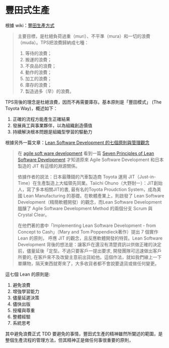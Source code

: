 豐田式生產
==========

根據 wiki：[豐田生產方式](http://zh.wikipedia.org/wiki/%E8%B1%90%E7%94%B0%E7%94%9F%E7%94%A2%E6%96%B9%E5%BC%8F)

> 主要目標，是杜絕負荷過重（muri）、不平準（mura）和一切的浪費（muda）。TPS把浪費歸納成七種：
>
> 1.	等待的浪費；
> 2.	搬運的浪費；
> 3.	不良品的浪費；
> 4.	動作的浪費；
> 5.	加工的浪費；
> 6.	庫存的浪費；
> 7.	製造過多（早）的浪費。

TPS背後的理念是杜絕浪費，因而不再需要庫存。基本原則是「豐田模式」 (The Toyota Way)，概述如下：

1.	正確的流程方能產生正確結果
2.	發展員工與事業夥伴，以為組織創造價值
3.	持續解決根本問題是組織型學習的驅動力

根據另外一篇文章：[Lean Software Development 的七個原則與管理觀念](http://share-caring.blogspot.tw/2009/11/lean-software-development.html)

> 在 [agile soft ware development](http://agilesoftwaredevelopment.com/) 看到一篇 [Seven Principles of Lean Software Development](http://www.agilesoftwaredevelopment.com/leanprinciples) 才知道原來 Agile Software Development 和日本製造的 JIT 有這樣的淵源關係。
>
> 依據作者的說法：日本最賺錢的汽車製造商 Toyota 運用 JIT（Just-in-Time）在生產製造上大幅領先同業。Taiichi Ohuno（大野耐一）：JIT創始人，寫了多本相關JIT的書, 最有名的Toyota Proudction System，成為美國 Lean Manufacturing 的基礎。在軟體產業上，則啟發了 Lean Software Development（精簡軟體開發）的觀念，而Lean Software Development 醞釀了 Agile Software Development Method 的兩個分支 Scrum 與 Crystal Clear。
>
> 在他們著的書中「Implementing Lean Software Development - from Concept to Cash」（Mary and Tom Poppendieck著作）提出 7 個實作 Lean 的原則， 呼應 JIT 的觀念，且反應軟體開發的特質。Lean Software Development 背後的想法是：讓客戶在還沒有清楚資訊以供做正確的決定前，儘量延後「定型。不過只要客戶一提出要求, 開發團隊可迅速做出客戶所要的, 在客戶來不及改變主意前出貨給他。這個作法，就如我們線上一下單購物，隔天東西就寄來了，大多收貨者都不會說要退貨或做任何變更。

這七個 Lean 的原則是:

1.	避免浪費
2.	增強學習能力
3.	儘量延遲決策
4.	儘快出版
5.	授權與尊重
6.	整體經驗
7.	系統思考

其中避免浪費正式 TDD 要避免的事情，豐田式生產的精神雖然所闡述的範圍，是整個生產流程的管理方法，但其精神正是做任何事很重要的原則，
